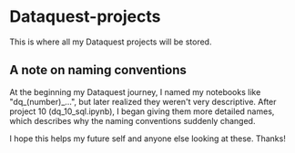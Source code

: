 # Dataquest-projects
This is where all my Dataquest projects will be stored.

## A note on naming conventions
At the beginning my Dataquest journey, I named my notebooks like "dq_(number)_...", but later realized they weren't very descriptive.
After project 10 (dq_10_sql.ipynb), I began giving them more detailed names, which describes why the naming conventions suddenly changed.  
  
I hope this helps my future self and anyone else looking at these.  Thanks!
